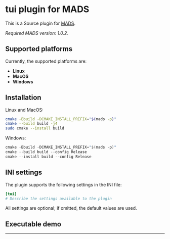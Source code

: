 # tui plugin for MADS

This is a Source plugin for [MADS](https://github.com/MADS-NET/MADS). 

<provide here some introductory info>

*Required MADS version: 1.0.2.*


## Supported platforms

Currently, the supported platforms are:

* **Linux** 
* **MacOS**
* **Windows**


## Installation

Linux and MacOS:

```bash
cmake -Bbuild -DCMAKE_INSTALL_PREFIX="$(mads -p)"
cmake --build build -j4
sudo cmake --install build
```

Windows:

```powershell
cmake -Bbuild -DCMAKE_INSTALL_PREFIX="$(mads -p)"
cmake --build build --config Release
cmake --install build --config Release
```


## INI settings

The plugin supports the following settings in the INI file:

```ini
[tui]
# Describe the settings available to the plugin
```

All settings are optional; if omitted, the default values are used.


## Executable demo

<Explain what happens if the test executable is run>

---